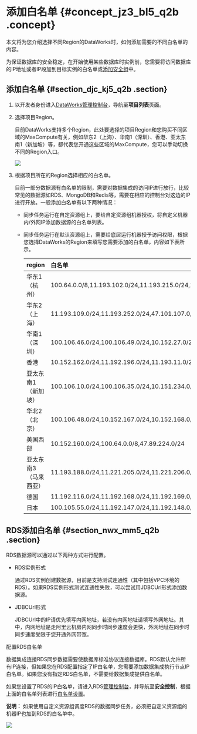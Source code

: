 # 添加白名单 {#concept_jz3_bl5_q2b .concept}

本文将为您介绍选择不同Region的DataWorks时，如何添加需要的不同白名单的内容。

为保证数据库的安全稳定，在开始使用某些数据库时实例前，您需要将访问数据库的IP地址或者IP段加到目标实例的白名单或[添加安全组](cn.zh-CN/使用指南/数据集成/常见配置/添加安全组.md#)中。

## 添加白名单 {#section_djc_kj5_q2b .section}

1.  以开发者身份进入[DataWorks管理控制台](https://workbench.data.aliyun.com/console)，导航至**项目列表**页面。
2.  选择项目Region。

    目前DataWorks支持多个Region，此处要选择的项目Region和您购买不同区域的MaxCompute有关，例如华东2（上海）、华南1（深圳）、香港、亚太东南1（新加坡）等，都代表您开通这些区域的MaxCompute，您可以手动切换不同的Region入口。

    ![](http://static-aliyun-doc.oss-cn-hangzhou.aliyuncs.com/assets/img/16265/15353703288537_zh-CN.jpg)

3.  根据项目所在的Region选择相应的白名单。

    目前一部分数据源有白名单的限制，需要对数据集成的访问IP进行放行，比较常见的数据源如RDS、MongoDB和Redis等，需要在相应的控制台对这边的IP进行开放。一般添加白名单有以下两种情况：

    -   同步任务运行在自定资源组上，要给自定资源组机器授权，将自定义机器内/外网IP添加数据源的白名单列表。
    -   同步任务运行在默认资源组上，需要给底层运行机器授予访问权限，根据您选择DataWorks的Region来填写您需要添加的白名单，内容如下表所示。

        |region|白名单|
        |:-----|:--|
        |华东1（杭州）|100.64.0.0/8,11.193.102.0/24,11.193.215.0/24,11.194.110.0/24,11.194.73.0/24,118.31.157.0/24,47.97.53.0/24|
        |华东2（上海）|11.193.109.0/24,11.193.252.0/24,47.101.107.0/24,47.100.129.0/24,106.15.14.0/24,10.117.28.203,10.117.39.238,10.143.32.0/24,10.152.69.0/24,10.153.136.0/24,10.27.63.15,10.27.63.38,10.27.63.41,10.27.63.60,10.46.64.81,10.46.67.156,11.192.97.0/24,11.192.98.0/24,11.193.102.0/24,11.218.89.0/24,11.218.96.0/24,11.219.217.0/24,11.219.218.0/24,11.219.219.0/24,11.219.233.0/24,11.219.234.0/24,118.178.142.154,118.178.56.228,118.178.59.233,118.178.84.74,120.27.160.26,120.27.160.81,121.43.110.160,121.43.112.137,100.64.0.0/8|
        |华南1（深圳）|100.106.46.0/24,100.106.49.0/24,10.152.27.0/24,10.152.28.0/24,11.192.91.0/24,11.192.96.0/24,11.193.103.0/24,100.64.0.0/8,120.76.104.0/24,120.76.91.0/24,120.78.45.0/24|
        |香港|10.152.162.0/24,11.192.196.0/24,11.193.11.0/24,100.64.0.0/8,11.192.196.0/24,47.89.61.0/24,47.91.171.0/24|
        |亚太东南1（新加坡）|100.106.10.0/24,100.106.35.0/24,10.151.234.0/24,10.151.238.0/24,10.152.248.0/24,11.192.153.0/24,11.192.40.0/24,11.193.8.0/24,100.64.0.0/8,100.106.10.0/24,100.106.35.0/24,10.151.234.0/24,10.151.238.0/24,10.152.248.0/24,11.192.40.0/24,47.88.147.0/24,47.88.235.0/24,11.193.162.0/24,11.193.163.0/24,11.193.220.0/24,11.193.158.0/24,47.74.162.0/24,47.74.203.0/24,47.74.161.0/24|
        |华北2（北京）|100.106.48.0/24,10.152.167.0/24,10.152.168.0/24,11.193.50.0/24,11.193.75.0/24,11.193.82.0/24,11.193.99.0/24,100.64.0.0/8,47.93.110.0/24,47.94.185.0/24,47.95.63.0/24|
        |美国西部|10.152.160.0/24,100.64.0.0/8,47.89.224.0/24|
        |亚太东南3（马来西亚）|11.193.188.0/24,11.221.205.0/24,11.221.206.0/24,11.221.207.0/24,100.64.0.0/8,11.214.81.0/24,47.254.212.0/24|
        |德国|11.192.116.0/24,11.192.168.0/24,11.192.169.0/24,11.192.170.0/24,11.193.106.0/24,100.64.0.0/8,11.192.116.14,11.192.116.142,11.192.116.160,11.192.116.75,11.192.170.27,47.91.82.22,47.91.83.74,47.91.83.93,47.91.84.11,47.91.84.110,47.91.84.82|
        |日本|100.105.55.0/24,11.192.147.0/24,11.192.148.0/24,11.192.149.0/24,100.64.0.0/8,47.91.12.0/24,47.91.13.0/24,47.91.9.0/24|


## RDS添加白名单 {#section_nwx_mm5_q2b .section}

RDS数据源可以通过以下两种方式进行配置。

-   RDS实例形式

    通过RDS实例创建数据源，目前是支持测试连通性（其中包括VPC环境的RDS）。如果RDS实例形式测试连通性失败，可以尝试用JDBCUrl形式添加数据源。

-   JDBCUrl形式

    JDBCUrl中的IP请优先填写内网地址，若没有内网地址请填写外网地址。其中，内网地址是走阿里云机房内网同步时同步速度会更快，外网地址在同步时同步速度受限于您开通外网带宽。


配置RDS白名单

数据集成连接RDS同步数据需要使数据库标准协议连接数据库。RDS默认允许所有IP连接，但如果您在RDS配置指定了IP白名单，您需要添加数据集成执行节点IP白名单。如果您没有指定RDS白名单，不需要给数据集成提供白名单。

如果您设置了RDS的IP白名单，请进入RDS[管理控制台](https://account.aliyun.com/login/login.htm)，并导航至**安全控制**，根据上面的白名单列表进行[白名单设置](https://help.aliyun.com/document_detail/26198.html)。

**说明：** 如果使用自定义资源组调度RDS的数据同步任务，必须把自定义资源组的机器IP也加到RDS的白名单中。

![](http://static-aliyun-doc.oss-cn-hangzhou.aliyuncs.com/assets/img/16265/15353703288541_zh-CN.jpg)

